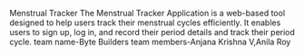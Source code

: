 Menstrual Tracker
The Menstrual Tracker Application is a web-based tool designed to help users track their menstrual cycles efficiently. It enables users to sign up, log in, and record their period details and track their period cycle.
team name-Byte Builders
team members-Anjana Krishna V,Anila Roy
